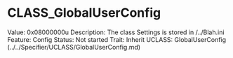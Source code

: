 # CLASS_GlobalUserConfig

Value: 0x08000000u
Description: The class Settings is stored in <AppData>/../Blah.ini
Feature: Config
Status: Not started
Trait: Inherit
UCLASS: GlobalUserConfig (../../Specifier/UCLASS/GlobalUserConfig.md)